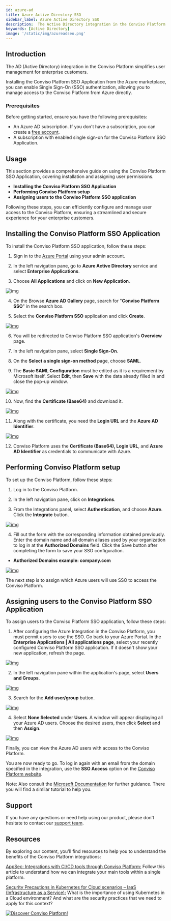 ```yaml
---
id: azure-ad
title: Azure Active Directory SSO
sidebar_label: Azure Active Directory SSO
description:  The Active Directory integration in the Conviso Platform simplifies user management for enterprise customers. Know more!
keywords: [Active Directory]
image: '/static/img/azureadseo.png'
---
```


## Introduction
The AD (Active Directory) integration in the Conviso Platform simplifies user management for enterprise customers. 

Installing the Conviso Platform SSO Application from the Azure marketplace, you can enable Single Sign-On (SSO) authentication, allowing you to manage access to the Conviso Platform from Azure directly. 

### Prerequisites
Before getting started, ensure you have the following prerequisites:
- An Azure AD subscription. If you don't have a subscription, you can create a [free account](https://azure.microsoft.com/free/).
- A subscription with enabled single sign-on for the Conviso Platform SSO Application.


## Usage
This section provides a comprehensive guide on using the Conviso Platform SSO Application, covering installation and assigning user permissions. 

- **Installing the Conviso Platform SSO Application**
- **Performing Conviso Platform setup**
- **Assigning users to the Conviso Platform SSO application**

Following these steps, you can efficiently configure and manage user access to the Conviso Platform, ensuring a streamlined and secure experience for your enterprise customers.

## Installing the Conviso Platform SSO Application
To install the Conviso Platform SSO application, follow these steps:

1. Sign in to the [Azure Portal](https://portal.azure.com/) using your admin account.

2. In the left navigation pane, go to **Azure Active Directory** service and select **Enterprise Applications**. 

3. Choose **All Applications** and click on **New Application**.

<div style={{textAlign: 'center'}}>

![img](../../static/img/azure-ad-img1.png)

</div>


4. On the Browse **Azure AD Gallery** page, search for "**Conviso Platform SSO**" in the search box.

5. Select the **Conviso Platform SSO** application and click **Create**.

<div style={{textAlign: 'center'}}>

[![img](../../static/img/azure-ad-img2.png "Azure platform.")](https://cta-service-cms2.hubspot.com/web-interactives/public/v1/track/redirect?encryptedPayload=AVxigLKtcWzoFbzpyImNNQsXC9S54LjJuklwM39zNd7hvSoR%2FVTX%2FXjNdqdcIIDaZwGiNwYii5hXwRR06puch8xINMyL3EXxTMuSG8Le9if9juV3u%2F%2BX%2FCKsCZN1tLpW39gGnNpiLedq%2BrrfmYxgh8G%2BTcRBEWaKasQ%3D&webInteractiveContentId=125788977029&portalId=5613826)

</div>

6. You will be redirected to Conviso Platform SSO application's **Overview** page.

7. In the left navigation pane, select **Single Sign-On**.

8. On the **Select a single sign-on method** page, choose **SAML**.

9. The **Basic SAML Configuration** must be edited as it is a requirement by Microsoft itself. Select **Edit**, then **Save** with the data already filled in and close the pop-up window.

<div style={{textAlign: 'center'}}>

[![img](../../static/img/azure-ad-img3.png "Azure platform.")](https://cta-service-cms2.hubspot.com/web-interactives/public/v1/track/redirect?encryptedPayload=AVxigLKtcWzoFbzpyImNNQsXC9S54LjJuklwM39zNd7hvSoR%2FVTX%2FXjNdqdcIIDaZwGiNwYii5hXwRR06puch8xINMyL3EXxTMuSG8Le9if9juV3u%2F%2BX%2FCKsCZN1tLpW39gGnNpiLedq%2BrrfmYxgh8G%2BTcRBEWaKasQ%3D&webInteractiveContentId=125788977029&portalId=5613826)

</div>

10. Now, find the **Certificate (Base64)** and download it.

<div style={{textAlign: 'center', maxWidth: '80%' }}>

[![img](../../static/img/azure-ad-img4.png "Azure platform.")](https://cta-service-cms2.hubspot.com/web-interactives/public/v1/track/redirect?encryptedPayload=AVxigLKtcWzoFbzpyImNNQsXC9S54LjJuklwM39zNd7hvSoR%2FVTX%2FXjNdqdcIIDaZwGiNwYii5hXwRR06puch8xINMyL3EXxTMuSG8Le9if9juV3u%2F%2BX%2FCKsCZN1tLpW39gGnNpiLedq%2BrrfmYxgh8G%2BTcRBEWaKasQ%3D&webInteractiveContentId=125788977029&portalId=5613826)

</div>

11. Along with the certificate, you need the **Login URL** and the **Azure AD Identifier**.

<div style={{textAlign: 'center', maxWidth: '80%'}}>

[![img](../../static/img/azure-ad-img5.png "Azure platform.")](https://cta-service-cms2.hubspot.com/web-interactives/public/v1/track/redirect?encryptedPayload=AVxigLKtcWzoFbzpyImNNQsXC9S54LjJuklwM39zNd7hvSoR%2FVTX%2FXjNdqdcIIDaZwGiNwYii5hXwRR06puch8xINMyL3EXxTMuSG8Le9if9juV3u%2F%2BX%2FCKsCZN1tLpW39gGnNpiLedq%2BrrfmYxgh8G%2BTcRBEWaKasQ%3D&webInteractiveContentId=125788977029&portalId=5613826)

</div>

12. Conviso Platform uses the **Certificate (Base64), Login URL**, and **Azure AD Identifier** as credentials to communicate with Azure.

## Performing Conviso Platform setup
To set up the Conviso Platform, follow these steps:

1. Log in to the Conviso Platform.

2. In the left navigation pane, click on **Integrations**.

3. From the Integrations panel, select **Authentication**, and choose **Azure**. Click the **Integrate** button.

<div style={{textAlign: 'center'}}>

[![img](../../static/img/azure-ad-img6.png "Conviso Platform integrations.")](https://cta-service-cms2.hubspot.com/web-interactives/public/v1/track/redirect?encryptedPayload=AVxigLKtcWzoFbzpyImNNQsXC9S54LjJuklwM39zNd7hvSoR%2FVTX%2FXjNdqdcIIDaZwGiNwYii5hXwRR06puch8xINMyL3EXxTMuSG8Le9if9juV3u%2F%2BX%2FCKsCZN1tLpW39gGnNpiLedq%2BrrfmYxgh8G%2BTcRBEWaKasQ%3D&webInteractiveContentId=125788977029&portalId=5613826)

</div>

4. Fill out the form with the corresponding information obtained previously. Enter the domain name and all domain aliases used by your organization to log in at the **Authorized Domains** field. Click the Save button after completing the form to save your SSO configuration.
- **Authorized Domains example: company.com**

<div style={{textAlign: 'center', maxWidth: '60%'}}>

[![img](../../static/img/azure-ad-img7.png "Conviso Platform integrations.")](https://cta-service-cms2.hubspot.com/web-interactives/public/v1/track/redirect?encryptedPayload=AVxigLKtcWzoFbzpyImNNQsXC9S54LjJuklwM39zNd7hvSoR%2FVTX%2FXjNdqdcIIDaZwGiNwYii5hXwRR06puch8xINMyL3EXxTMuSG8Le9if9juV3u%2F%2BX%2FCKsCZN1tLpW39gGnNpiLedq%2BrrfmYxgh8G%2BTcRBEWaKasQ%3D&webInteractiveContentId=125788977029&portalId=5613826)

</div>

The next step is to assign which Azure users will use SSO to access the Conviso Platform.

## Assigning users to the Conviso Platform SSO Application
To assign users to the Conviso Platform SSO application, follow these steps:

1. After configuring the Azure Integration in the Conviso Platform, you must permit users to use the SSO. Go back to your Azure Portal. In the **Enterprise Applications | All applications page**, select your recently configured Conviso Platform SSO application. If it doesn't show your new application, refresh the page.

<div style={{textAlign: 'center'}}>

[![img](../../static/img/azure-ad-img8.png "Azure platform - enterprise applications.")](https://cta-service-cms2.hubspot.com/web-interactives/public/v1/track/redirect?encryptedPayload=AVxigLKtcWzoFbzpyImNNQsXC9S54LjJuklwM39zNd7hvSoR%2FVTX%2FXjNdqdcIIDaZwGiNwYii5hXwRR06puch8xINMyL3EXxTMuSG8Le9if9juV3u%2F%2BX%2FCKsCZN1tLpW39gGnNpiLedq%2BrrfmYxgh8G%2BTcRBEWaKasQ%3D&webInteractiveContentId=125788977029&portalId=5613826)

</div>

2. In the left navigation pane within the application's page, select **Users and Groups**.

<div style={{textAlign: 'center', maxWidth: '50%'}}>

[![img](../../static/img/azure-ad-img9.png "Azure platform - overview.")](https://cta-service-cms2.hubspot.com/web-interactives/public/v1/track/redirect?encryptedPayload=AVxigLKtcWzoFbzpyImNNQsXC9S54LjJuklwM39zNd7hvSoR%2FVTX%2FXjNdqdcIIDaZwGiNwYii5hXwRR06puch8xINMyL3EXxTMuSG8Le9if9juV3u%2F%2BX%2FCKsCZN1tLpW39gGnNpiLedq%2BrrfmYxgh8G%2BTcRBEWaKasQ%3D&webInteractiveContentId=125788977029&portalId=5613826)

</div>

3. Search for the **Add user/group** button.

<div style={{textAlign: 'center', maxWidth: '50%'}}>

[![img](../../static/img/azure-ad-img10.png "Azure platform - SSO.")](https://cta-service-cms2.hubspot.com/web-interactives/public/v1/track/redirect?encryptedPayload=AVxigLKtcWzoFbzpyImNNQsXC9S54LjJuklwM39zNd7hvSoR%2FVTX%2FXjNdqdcIIDaZwGiNwYii5hXwRR06puch8xINMyL3EXxTMuSG8Le9if9juV3u%2F%2BX%2FCKsCZN1tLpW39gGnNpiLedq%2BrrfmYxgh8G%2BTcRBEWaKasQ%3D&webInteractiveContentId=125788977029&portalId=5613826)

</div>

4. Select **None Selected** under **Users**. A window will appear displaying all your Azure AD users. Choose the desired users, then click **Select** and then **Assign**.

<div style={{textAlign: 'center'}}>

[![img](../../static/img/azure-ad-img11.png "Azure platform.")](https://cta-service-cms2.hubspot.com/web-interactives/public/v1/track/redirect?encryptedPayload=AVxigLKtcWzoFbzpyImNNQsXC9S54LjJuklwM39zNd7hvSoR%2FVTX%2FXjNdqdcIIDaZwGiNwYii5hXwRR06puch8xINMyL3EXxTMuSG8Le9if9juV3u%2F%2BX%2FCKsCZN1tLpW39gGnNpiLedq%2BrrfmYxgh8G%2BTcRBEWaKasQ%3D&webInteractiveContentId=125788977029&portalId=5613826)

</div>

Finally, you can view the Azure AD users with access to the Conviso Platform.

You are now ready to go. To log in again with an email from the domain specified in the integration, use the **SSO Access** option on the [Conviso Platform website](https://app.convisoappsec.com/).

Note: Also consult the [Microsoft Documentation](https://learn.microsoft.com/en-us/azure/active-directory/saas-apps/appsec-flow-sso-tutorial) for further guidance. There you will find a similar tutorial to help you.

## Support
If you have any questions or need help using our product, please don't hesitate to contact our [support team](mailto:support@convisoappsec.com).

## Resources
By exploring our content, you'll find resources to help you to understand the benefits of the Conviso Platform integrations:

[AppSec: Integrations with CI/CD tools through Conviso Platform:](https://bit.ly/3ODN0jw) Follow this article to understand how we can integrate your main tools within a single platform.

[Security Precautions in Kubernetes for Cloud scenarios – IaaS (Infrastructure as a Service):](https://bit.ly/3qaizqR) What is the importance of using Kubernetes in a Cloud environment? And what are the security practices that we need to apply for this context?

[![Discover Conviso Platform!](https://no-cache.hubspot.com/cta/default/5613826/interactive-125788977029.png)](https://cta-service-cms2.hubspot.com/web-interactives/public/v1/track/redirect?encryptedPayload=AVxigLKtcWzoFbzpyImNNQsXC9S54LjJuklwM39zNd7hvSoR%2FVTX%2FXjNdqdcIIDaZwGiNwYii5hXwRR06puch8xINMyL3EXxTMuSG8Le9if9juV3u%2F%2BX%2FCKsCZN1tLpW39gGnNpiLedq%2BrrfmYxgh8G%2BTcRBEWaKasQ%3D&webInteractiveContentId=125788977029&portalId=5613826)